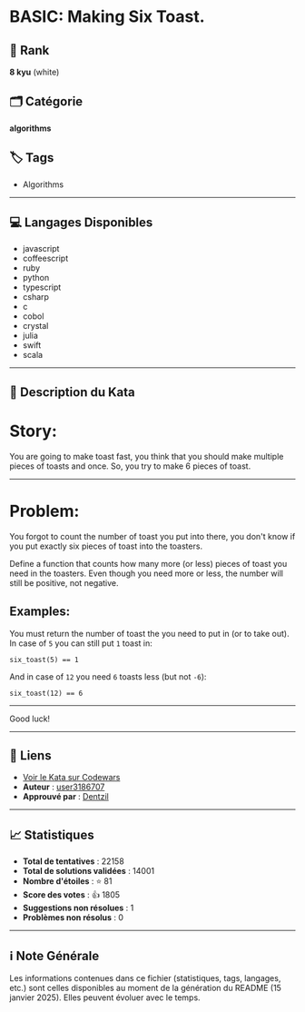 # BASIC: Making Six Toast.

## 🏅 Rank
**8 kyu** (white)

## 🗂️ Catégorie
**algorithms**

## 🏷️ Tags
- Algorithms

---

## 💻 Langages Disponibles
- javascript
- coffeescript
- ruby
- python
- typescript
- csharp
- c
- cobol
- crystal
- julia
- swift
- scala

---

## 📜 Description du Kata

# Story:

You are going to make toast fast, you think that you should make multiple pieces of toasts and once. So, you try to make 6 pieces of toast.

___

# Problem:

You forgot to count the number of toast you put into there, you don't know if you put exactly six pieces of toast into the toasters.

Define a function that counts how many more (or less) pieces of toast you need in the toasters. Even though you need more or less, the number will still be positive, not negative.

## Examples:

You must return the number of toast the you need to put in (or to take out). In case of `5` you can still put `1` toast in:

```
six_toast(5) == 1
```

And in case of `12` you need `6` toasts less (but not `-6`):

```
six_toast(12) == 6
```

___

Good luck!

---

## 🔗 Liens
- [Voir le Kata sur Codewars](https://www.codewars.com/kata/5834fec22fb0ba7d080000e8)
- **Auteur** : [user3186707](https://www.codewars.com/users/user3186707)
- **Approuvé par** : [Dentzil](https://www.codewars.com/users/Dentzil)

---

## 📈 Statistiques
- **Total de tentatives** : 22158
- **Total de solutions validées** : 14001
- **Nombre d'étoiles** : ⭐ 81
- **Score des votes** : 👍 1805
- **Suggestions non résolues** : 1
- **Problèmes non résolus** : 0

---

## ℹ️ Note Générale
Les informations contenues dans ce fichier (statistiques, tags, langages, etc.) sont celles disponibles au moment de la génération du README (15 janvier 2025). Elles peuvent évoluer avec le temps.
